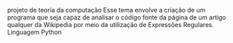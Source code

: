 projeto de teoria da computação Esse tema envolve a criação de um programa que seja capaz de analisar o código fonte da página de um
artigo qualquer da Wikipedia por meio da utilização de Expressões Regulares. Linguagem Python
